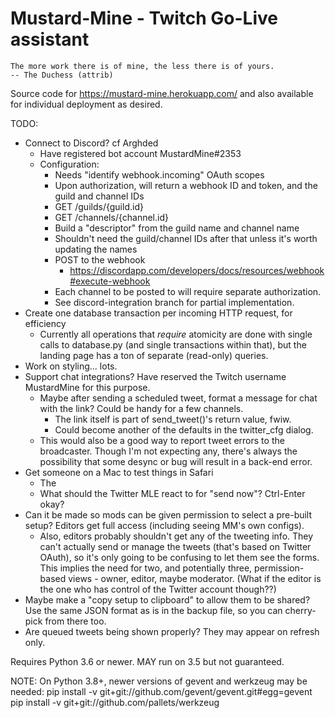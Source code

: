 Mustard-Mine - Twitch Go-Live assistant
=======================================

    The more work there is of mine, the less there is of yours.
    -- The Duchess (attrib)

Source code for https://mustard-mine.herokuapp.com/ and also available for
individual deployment as desired.

TODO:

* Connect to Discord? cf Arghded
  - Have registered bot account MustardMine#2353
  - Configuration:
    - Needs "identify webhook.incoming" OAuth scopes
    - Upon authorization, will return a webhook ID and token, and the guild and channel IDs
    - GET /guilds/{guild.id}
    - GET /channels/{channel.id}
    - Build a "descriptor" from the guild name and channel name
    - Shouldn't need the guild/channel IDs after that unless it's worth updating the names
    - POST to the webhook
      - https://discordapp.com/developers/docs/resources/webhook#execute-webhook
    - Each channel to be posted to will require separate authorization.
    - See discord-integration branch for partial implementation.
* Create one database transaction per incoming HTTP request, for efficiency
  - Currently all operations that *require* atomicity are done with single
    calls to database.py (and single transactions within that), but the
    landing page has a ton of separate (read-only) queries.
* Work on styling... lots.
* Support chat integrations? Have reserved the Twitch username MustardMine
  for this purpose.
  - Maybe after sending a scheduled tweet, format a message for chat with
    the link? Could be handy for a few channels.
    - The link itself is part of send_tweet()'s return value, fwiw.
    - Could become another of the defaults in the twitter_cfg dialog.
  - This would also be a good way to report tweet errors to the broadcaster.
    Though I'm not expecting any, there's always the possibility that some
    desync or bug will result in a back-end error.
* Get someone on a Mac to test things in Safari
  - The <dialog> tag isn't officially supported. Is my monkeypatch enough?
  - What should the Twitter MLE react to for "send now"? Ctrl-Enter okay?
* Can it be made so mods can be given permission to select a pre-built
  setup? Editors get full access (including seeing MM's own configs).
  - Also, editors probably shouldn't get any of the tweeting info. They
    can't actually send or manage the tweets (that's based on Twitter
    OAuth), so it's only going to be confusing to let them see the forms.
    This implies the need for two, and potentially three, permission-based
    views - owner, editor, maybe moderator. (What if the editor is the one
    who has control of the Twitter account though??)
* Maybe make a "copy setup to clipboard" to allow them to be shared? Use
  the same JSON format as is in the backup file, so you can cherry-pick
  from there too.
* Are queued tweets being shown properly? They may appear on refresh only.


Requires Python 3.6 or newer. MAY run on 3.5 but not guaranteed.

NOTE: On Python 3.8+, newer versions of gevent and werkzeug may be needed:
pip install -v git+git://github.com/gevent/gevent.git#egg=gevent
pip install -v git+git://github.com/pallets/werkzeug
